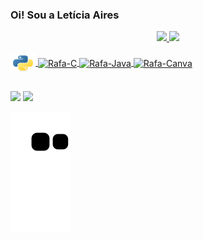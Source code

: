 ### Oi! Sou a Letícia Aires

<div align="center">
  <a href="https://github.com/LeticiaAires">
  <img height="150em" src="https://github-readme-stats.vercel.app/api?username=LeticiaAires&show_icons=true&theme=radical&include_all_commits=true&count_private=true"/>
  <img height="150em" src="https://github-readme-stats.vercel.app/api/top-langs/?username=LeticiaAires&layout=compact&langs_count=7&theme=radical"/>
</div>
  
  <div style="display: inline_block"><br>
  <img align="center" alt="Rafa-Python" height="30" width="40" src="https://raw.githubusercontent.com/devicons/devicon/master/icons/python/python-original.svg">
  <img align="center" alt="Rafa-C" height="30" width="40" src="https://cdn.jsdelivr.net/gh/devicons/devicon/icons/c/c-original.svg" />
  <img align="center" alt="Rafa-Java" height="30" width="40" src="https://cdn.jsdelivr.net/gh/devicons/devicon/icons/java/java-original.svg" />
  <img align="center" alt="Rafa-Canva" height="30" width="40" src="https://cdn.jsdelivr.net/gh/devicons/devicon/icons/canva/canva-original.svg" />
</div>
  
  ##
  
<div>
  
  
  <a href="https://www.instagram.com/ttuce_/" target="_blank"><img src="https://img.shields.io/badge/-Instagram-%23E4405F?style=for-the-badge&logo=instagram&logoColor=pink" target="_blank"></a>
  <a href = "mailto:leticia.assuncao.aires@gmail.com"><img src="https://img.shields.io/badge/-Gmail-%23333?style=for-the-badge&logo=gmail&logoColor=pink" target="_blank"></a>
  
  ![Snake animation](https://github.com/LeticiaAires/LeticiaAires/blob/output/github-contribution-grid-snake.svg)
